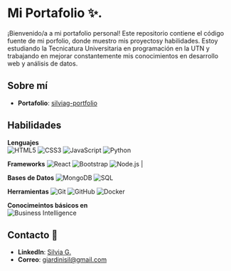 # Mi Portafolio ✨.

¡Bienvenido/a a mi portafolio personal! Este repositorio contiene el código fuente de mi porfolio, donde muestro mis proyectosy habilidades. Estoy estudiando la Tecnicatura Universitaria en programación en la UTN y trabajando en mejorar constantemente mis conocimientos en desarrollo web y análisis de datos.

## Sobre mí

- **Portafolio**: [silviag-portfolio](https://porfolio-silviag.netlify.app/)


## Habilidades

**Lenguajes**        
![HTML5](https://img.shields.io/badge/HTML5-%23E34F26.svg?style=for-the-badge&logo=html5&logoColor=white) 
![CSS3](https://img.shields.io/badge/CSS%20-%231572B6.svg?style=for-the-badge&logo=css3&logoColor=white) 
![JavaScript](https://img.shields.io/badge/JavaScript-%23F7DF1E.svg?style=for-the-badge&logo=javascript&logoColor=black) 
![Python](https://img.shields.io/badge/Python-%2314354C.svg?style=for-the-badge&logo=python&logoColor=white)

**Frameworks** 
![React](https://img.shields.io/badge/React-%2320232a.svg?style=for-the-badge&logo=react&logoColor=%2361DAFB) 
![Bootstrap](https://img.shields.io/badge/Bootstrap-%23563D7C.svg?style=for-the-badge&logo=bootstrap&logoColor=white) 
![Node.js](https://img.shields.io/badge/Node.js-%2343853D.svg?style=for-the-badge&logo=node.js&logoColor=white) |

**Bases de Datos** 
![MongoDB](https://img.shields.io/badge/MongoDB-%2347A248.svg?style=for-the-badge&logo=mongodb&logoColor=white) 
![SQL](https://img.shields.io/badge/SQL-%23007ACC.svg?style=for-the-badge&logo=postgresql&logoColor=white) 

**Herramientas** 
![Git](https://img.shields.io/badge/git-%23F05033.svg?style=for-the-badge&logo=git&logoColor=white) 
![GitHub](https://img.shields.io/badge/github-%23121011.svg?style=for-the-badge&logo=github&logoColor=white) 
![Docker](https://img.shields.io/badge/Docker-%230db7ed.svg?style=for-the-badge&logo=docker&logoColor=white) 

**Conocimeintos básicos en**   
![Business Intelligence](https://img.shields.io/badge/Business%20Intelligence-%23FF6F61.svg?style=for-the-badge&logo=data-exploration&logoColor=white)

## Contacto 📧

- **LinkedIn**: [Silvia G.](https://ar.linkedin.com/in/silviagiardini)
- **Correo**: [giardinisil@gmail.com](mailto:giardinisil@gmail.com)
